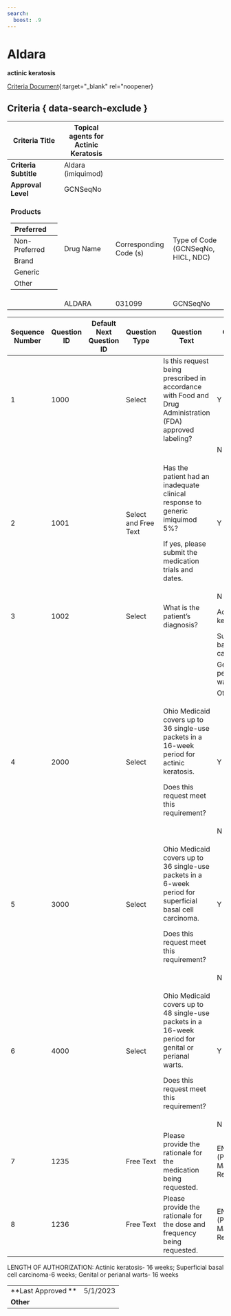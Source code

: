 ```yaml
---
search:
  boost: .9
---
```


# Aldara

**actinic keratosis**

[Criteria Document](https://mygainwell-my.sharepoint.com/:w:/g/personal/kaelyn_dobbins_gainwelltechnologies_com/EU6Msw2o-F1Kixt7BJ6kGY0BJyCzEpNDK3bIXpXkmhIPjA?e=g56vLd){:target="_blank" rel="noopener}

## Criteria { data-search-exclude }

<table>
<thead>
<tr class="header">
<th><strong>Criteria Title</strong></th>
<th>Topical agents for Actinic Keratosis</th>
<th></th>
<th></th>
</tr>
</thead>
<tbody>
<tr class="odd">
<td><strong>Criteria Subtitle</strong></td>
<td>Aldara (imiquimod)</td>
<td></td>
<td></td>
</tr>
<tr class="even">
<td><strong>Approval Level</strong></td>
<td>GCNSeqNo</td>
<td></td>
<td></td>
</tr>
<tr class="odd">
<td><p><strong>Products</strong></p>
<table>
<thead>
<tr class="header">
<th>Preferred</th>
<th></th>
</tr>
</thead>
<tbody>
<tr class="odd">
<td>Non-Preferred</td>
<td></td>
</tr>
<tr class="even">
<td>Brand</td>
<td></td>
</tr>
<tr class="odd">
<td>Generic</td>
<td></td>
</tr>
<tr class="even">
<td>Other</td>
<td></td>
</tr>
</tbody>
</table></td>
<td>Drug Name</td>
<td>Corresponding Code (s)</td>
<td>Type of Code (GCNSeqNo, HICL, NDC)</td>
</tr>
<tr class="even">
<td></td>
<td>ALDARA</td>
<td>031099</td>
<td>GCNSeqNo</td>
</tr>
</tbody>
</table>

<table>
<thead>
<tr class="header">
<th>Sequence Number</th>
<th>Question ID</th>
<th>Default Next Question ID</th>
<th>Question Type</th>
<th>Question Text</th>
<th>Choice Text</th>
<th>Next Question ID</th>
</tr>
</thead>
<tbody>
<tr class="odd">
<td>1</td>
<td>1000</td>
<td></td>
<td>Select</td>
<td>Is this request being prescribed in accordance with Food and Drug Administration (FDA) approved labeling?</td>
<td>Y</td>
<td>1001</td>
</tr>
<tr class="even">
<td></td>
<td></td>
<td></td>
<td></td>
<td></td>
<td>N</td>
<td>1235</td>
</tr>
<tr class="odd">
<td>2</td>
<td>1001</td>
<td></td>
<td>Select and Free Text</td>
<td><p>Has the patient had an inadequate clinical response to generic imiquimod 5%?</p>
<p>If yes, please submit the medication trials and dates.</p></td>
<td>Y</td>
<td>1002</td>
</tr>
<tr class="even">
<td></td>
<td></td>
<td></td>
<td></td>
<td></td>
<td>N</td>
<td>1235</td>
</tr>
<tr class="odd">
<td>3</td>
<td>1002</td>
<td></td>
<td>Select</td>
<td>What is the patient’s diagnosis?  </td>
<td>Actinic keratosis</td>
<td>2000</td>
</tr>
<tr class="even">
<td></td>
<td></td>
<td></td>
<td></td>
<td></td>
<td>Superficial basal cell carcinoma</td>
<td>3000</td>
</tr>
<tr class="odd">
<td></td>
<td></td>
<td></td>
<td></td>
<td></td>
<td>Genital or perianal warts</td>
<td>4000</td>
</tr>
<tr class="even">
<td></td>
<td></td>
<td></td>
<td></td>
<td></td>
<td>Other</td>
<td>1235</td>
</tr>
<tr class="odd">
<td>4</td>
<td>2000</td>
<td></td>
<td>Select</td>
<td><p>Ohio Medicaid covers up to 36 single-use packets in a 16-week period for actinic keratosis.</p>
<p>Does this request meet this requirement?</p></td>
<td>Y</td>
<td>END (Pending Manual Review)</td>
</tr>
<tr class="even">
<td></td>
<td></td>
<td></td>
<td></td>
<td></td>
<td>N</td>
<td>1236</td>
</tr>
<tr class="odd">
<td>5</td>
<td>3000</td>
<td></td>
<td>Select</td>
<td><p>Ohio Medicaid covers up to 36 single-use packets in a 6-week period for superficial basal cell carcinoma.</p>
<p>Does this request meet this requirement?</p></td>
<td>Y</td>
<td>END (Pending Manual Review)</td>
</tr>
<tr class="even">
<td></td>
<td></td>
<td></td>
<td></td>
<td></td>
<td>N</td>
<td>1236</td>
</tr>
<tr class="odd">
<td>6</td>
<td>4000</td>
<td></td>
<td>Select</td>
<td><p>Ohio Medicaid covers up to 48 single-use packets in a 16-week period for genital or perianal warts.</p>
<p>Does this request meet this requirement?</p></td>
<td>Y</td>
<td>END (Pending Manual Review)</td>
</tr>
<tr class="even">
<td></td>
<td></td>
<td></td>
<td></td>
<td></td>
<td>N</td>
<td>1236</td>
</tr>
<tr class="odd">
<td>7</td>
<td>1235</td>
<td></td>
<td>Free Text</td>
<td>Please provide the rationale for the medication being requested. </td>
<td>END (Pending Manual Review)</td>
<td></td>
</tr>
<tr class="even">
<td>8</td>
<td>1236</td>
<td></td>
<td>Free Text</td>
<td>Please provide the rationale for the dose and frequency being requested.</td>
<td>END (Pending Manual Review)</td>
<td></td>
</tr>
</tbody>
</table>

LENGTH OF AUTHORIZATION: Actinic keratosis- 16 weeks; Superficial basal cell carcinoma-6 weeks; Genital or perianal warts- 16 weeks

|||
| ------------------ | -------- |
| **Last Approved ** | 5/1/2023 |
| **Other**          |          |
